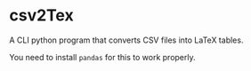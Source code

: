 # csv2Tex

A CLI python program that converts CSV files into LaTeX tables.

You need to install `pandas` for this to work properly.
